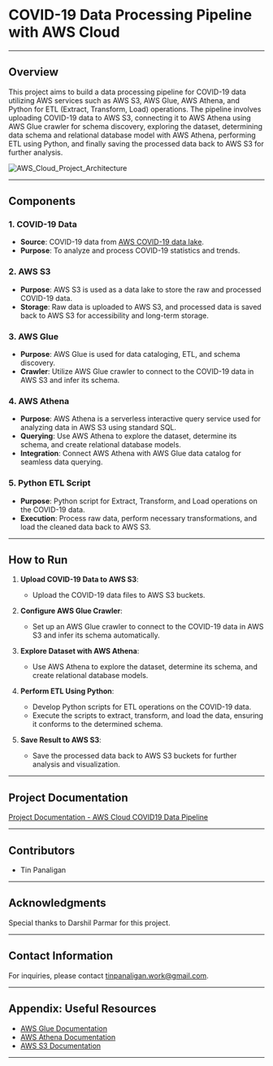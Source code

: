 # COVID-19 Data Processing Pipeline with AWS Cloud

---

## Overview

This project aims to build a data processing pipeline for COVID-19 data utilizing AWS services such as AWS S3, AWS Glue, AWS Athena, and Python for ETL (Extract, Transform, Load) operations. The pipeline involves uploading COVID-19 data to AWS S3, connecting it to AWS Athena using AWS Glue crawler for schema discovery, exploring the dataset, determining data schema and relational database model with AWS Athena, performing ETL using Python, and finally saving the processed data back to AWS S3 for further analysis.

![AWS_Cloud_Project_Architecture](https://github.com/tinpanaligan/aws_cloud_data_engineering_project_covid19_data/assets/116711183/38b40c3f-dc76-4f94-8419-50109a89f26e)

---

## Components

### 1. COVID-19 Data

- **Source**: COVID-19 data from [AWS COVID-19 data lake](https://aws.amazon.com/covid-19-data-lake/).
- **Purpose**: To analyze and process COVID-19 statistics and trends.

### 2. AWS S3

- **Purpose**: AWS S3 is used as a data lake to store the raw and processed COVID-19 data.
- **Storage**: Raw data is uploaded to AWS S3, and processed data is saved back to AWS S3 for accessibility and long-term storage.

### 3. AWS Glue

- **Purpose**: AWS Glue is used for data cataloging, ETL, and schema discovery.
- **Crawler**: Utilize AWS Glue crawler to connect to the COVID-19 data in AWS S3 and infer its schema.

### 4. AWS Athena

- **Purpose**: AWS Athena is a serverless interactive query service used for analyzing data in AWS S3 using standard SQL.
- **Querying**: Use AWS Athena to explore the dataset, determine its schema, and create relational database models.
- **Integration**: Connect AWS Athena with AWS Glue data catalog for seamless data querying.

### 5. Python ETL Script

- **Purpose**: Python script for Extract, Transform, and Load operations on the COVID-19 data.
- **Execution**: Process raw data, perform necessary transformations, and load the cleaned data back to AWS S3.

---

## How to Run

1. **Upload COVID-19 Data to AWS S3**:
   - Upload the COVID-19 data files to AWS S3 buckets.

2. **Configure AWS Glue Crawler**:
   - Set up an AWS Glue crawler to connect to the COVID-19 data in AWS S3 and infer its schema automatically.

3. **Explore Dataset with AWS Athena**:
   - Use AWS Athena to explore the dataset, determine its schema, and create relational database models.

4. **Perform ETL Using Python**:
   - Develop Python scripts for ETL operations on the COVID-19 data.
   - Execute the scripts to extract, transform, and load the data, ensuring it conforms to the determined schema.

5. **Save Result to AWS S3**:
   - Save the processed data back to AWS S3 buckets for further analysis and visualization.

---

## Project Documentation
[Project Documentation - AWS Cloud COVID19 Data Pipeline](https://alpine-dollar-b3b.notion.site/Project-Documentation-AWS-Cloud-COVID19-Data-Pipeline-ff991aee211f4ab3b5b6be0d411c056a?pvs=4)

---

## Contributors

- Tin Panaligan

---

## Acknowledgments

Special thanks to Darshil Parmar for this project.

---

## Contact Information

For inquiries, please contact tinpanaligan.work@gmail.com.

---

## Appendix: Useful Resources

- [AWS Glue Documentation](https://docs.aws.amazon.com/glue/index.html)
- [AWS Athena Documentation](https://docs.aws.amazon.com/athena/index.html)
- [AWS S3 Documentation](https://docs.aws.amazon.com/s3/index.html)

---
